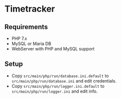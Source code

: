 # Timetracker


## Requirements

* PHP 7.x
* MySQL or Maria DB
* WebServer with PHP and MySQL support

## Setup

* Copy `src/main/php/run/database.ini.default` to `src/main/php/run/database.ini` and edit credentials.
* Copy `src/main/php/run/logger.ini.default` to `src/main/php/run/logger.ini` and edit info.
